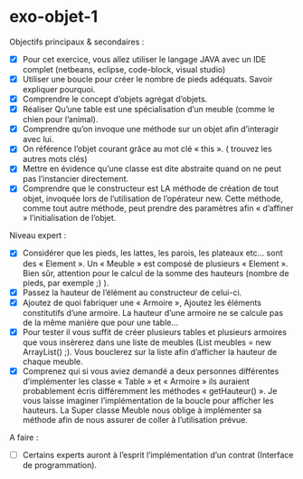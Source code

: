 # exo-objet-1

Objectifs principaux & secondaires :
- [x] Pour cet exercice, vous allez utiliser le langage JAVA avec un IDE complet (netbeans, eclipse, code-block, visual studio)
- [x] Utiliser une boucle pour créer le nombre de pieds adéquats. Savoir expliquer pourquoi.
- [x] Comprendre le concept d’objets agrégat d’objets.
- [x] Réaliser Qu’une table est une spécialisation d’un meuble (comme le chien pour l’animal).
- [x] Comprendre qu’on invoque une méthode sur un objet afin d’interagir avec lui.
- [x] On référence l’objet courant grâce au mot clé « this ». ( trouvez les autres mots clés)
- [x] Mettre en évidence qu’une classe est dite abstraite quand on ne peut pas l’instancier directement.
- [x] Comprendre que le constructeur est LA méthode de création de tout objet, invoquée lors de l’utilisation de l’opérateur new. Cette méthode, comme tout autre méthode, peut prendre des paramètres afin « d’affiner » l’initialisation de l’objet.

Niveau expert :
- [x] Considérer que les pieds, les lattes, les parois, les plateaux etc… sont des « Element ». Un « Meuble » est composé de plusieurs « Element ». Bien sûr, attention pour le calcul de la somme des hauteurs (nombre de pieds, par exemple ;) ).
- [x] Passez la hauteur de l’élément au constructeur de celui-ci.
- [x] Ajoutez de quoi fabriquer une « Armoire », Ajoutez les éléments constitutifs d’une armoire. La hauteur d’une armoire ne se calcule pas de la même manière que pour une table…
- [x] Pour tester il vous suffit de créer plusieurs tables et plusieurs armoires que vous insèrerez dans une liste de meubles (List<Meuble> meubles = new ArrayList() ;). Vous bouclerez sur la liste afin d’afficher la hauteur de chaque meuble.
- [x] Comprenez qui si vous aviez demandé a deux personnes différentes d’implémenter les classe « Table » et « Armoire » ils auraient probablement écris différemment les méthodes « getHauteur() ». Je vous laisse imaginer l’implémentation de la boucle pour afficher les hauteurs. La Super classe Meuble nous oblige à implémenter sa méthode afin de nous assurer de coller à l’utilisation prévue.

A faire :
- [ ] Certains experts auront à l’esprit l’implémentation d’un contrat (Interface de programmation).
